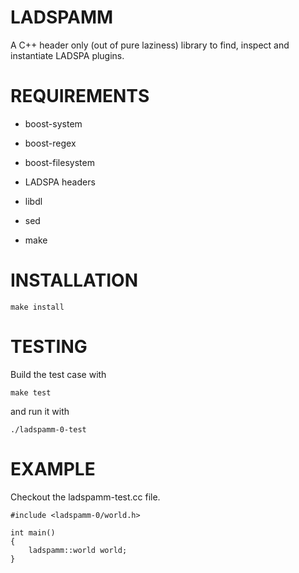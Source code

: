 # LADSPAMM

A C++ header only (out of pure laziness) library to find, inspect and instantiate LADSPA plugins.

# REQUIREMENTS

* boost-system

* boost-regex

* boost-filesystem

* LADSPA headers

* libdl

* sed

* make

# INSTALLATION

    make install

# TESTING

Build the test case with

    make test
    
and run it with

    ./ladspamm-0-test



# EXAMPLE

Checkout the ladspamm-test.cc file.

    #include <ladspamm-0/world.h>

    int main() 
    {
        ladspamm::world world;
    }

